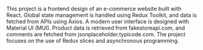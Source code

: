 This project is a frontend design of an e-commerce website built with React. Global state management is handled using Redux Toolkit, and data is fetched from APIs using Axios. A modern user interface is designed with Material UI (MUI). Product data is retrieved from fakestoreapi.com, and comments are fetched from jsonplaceholder.typicode.com. The project focuses on the use of Redux slices and asynchronous programming.
